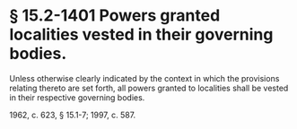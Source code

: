 # § 15.2-1401 Powers granted localities vested in their governing bodies.

<p>Unless otherwise clearly indicated by the context in which the provisions relating thereto are set forth, all powers granted to localities shall be vested in their respective governing bodies.</p><p>1962, c. 623, § 15.1-7; 1997, c. 587.</p>